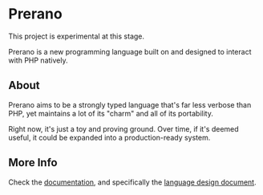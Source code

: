 # Prerano

This project is experimental at this stage.

Prerano is a new programming language built on and designed to interact with PHP natively.

## About

Prerano aims to be a strongly typed language that's far less verbose than PHP, yet maintains a lot of its "charm" and all of its portability.

Right now, it's just a toy and proving ground. Over time, if it's deemed useful, it could be expanded into a production-ready system.

## More Info

Check the [documentation](https://ircmaxell.github.io/prerano/), and specifically the [language design document](https://ircmaxell.github.io/prerano/02-language_design).

